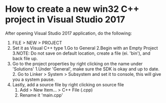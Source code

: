 # How to create a new win32 C++ project in Visual Studio 2017
After opening Visual Studio 2017 application, do the following:
1. FILE > NEW > PROJECT
2. Set it as Visual C++ type
   1.Go to General
	2.Begin with an Empty Project
	3.NOTE: Do not save on default location, create a file (ei. 'bin'), and back file up.
3. Go to the project properties by right clicking on the name under 'Solutions'
	1.Under 'General', make sure the SDK is okay and up to date.
	2. Go to Linker > System > Subsystem and set it to console, this will give you a system pause.
4. Lastly, add a source file by right clicking on source file
	1. Add > New Item... > C++ File (.cpp)
	2. Rename it 'main.cpp'
